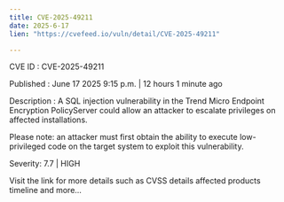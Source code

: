 ```yaml
---
title: CVE-2025-49211
date: 2025-6-17
lien: "https://cvefeed.io/vuln/detail/CVE-2025-49211"

---
```


CVE ID : CVE-2025-49211

Published :  June 17
2025
9:15 p.m. | 12 hours
1 minute ago

Description : A SQL injection vulnerability in the Trend Micro Endpoint Encryption PolicyServer could allow an attacker to escalate privileges on affected installations. 

Please note: an attacker must first obtain the ability to execute low-privileged code on the target system to exploit this vulnerability.

Severity: 7.7 | HIGH

Visit the link for more details
such as CVSS details
affected products
timeline
and more...
